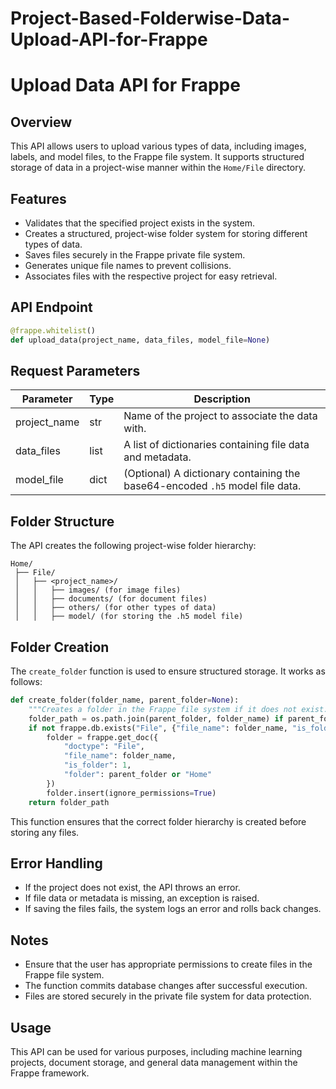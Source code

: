 # Project-Based-Folderwise-Data-Upload-API-for-Frappe
# Upload Data API for Frappe

## Overview
This API allows users to upload various types of data, including images, labels, and model files, to the Frappe file system. It supports structured storage of data in a project-wise manner within the `Home/File` directory.

## Features
- Validates that the specified project exists in the system.
- Creates a structured, project-wise folder system for storing different types of data.
- Saves files securely in the Frappe private file system.
- Generates unique file names to prevent collisions.
- Associates files with the respective project for easy retrieval.

## API Endpoint
```python
@frappe.whitelist()
def upload_data(project_name, data_files, model_file=None)
```

## Request Parameters
| Parameter      | Type   | Description |
|---------------|--------|-------------|
| project_name  | str    | Name of the project to associate the data with. |
| data_files    | list   | A list of dictionaries containing file data and metadata. |
| model_file    | dict   | (Optional) A dictionary containing the base64-encoded `.h5` model file data. |



## Folder Structure
The API creates the following project-wise folder hierarchy:
```
Home/
 ├── File/
 │   ├── <project_name>/
 │   │   ├── images/ (for image files)
 │   │   ├── documents/ (for document files)
 │   │   ├── others/ (for other types of data)
 │   │   ├── model/ (for storing the .h5 model file)
```

## Folder Creation
The `create_folder` function is used to ensure structured storage. It works as follows:

```python
def create_folder(folder_name, parent_folder=None):
    """Creates a folder in the Frappe file system if it does not exist."""
    folder_path = os.path.join(parent_folder, folder_name) if parent_folder else folder_name
    if not frappe.db.exists("File", {"file_name": folder_name, "is_folder": 1}):
        folder = frappe.get_doc({
            "doctype": "File",
            "file_name": folder_name,
            "is_folder": 1,
            "folder": parent_folder or "Home"
        })
        folder.insert(ignore_permissions=True)
    return folder_path
```

This function ensures that the correct folder hierarchy is created before storing any files.

## Error Handling
- If the project does not exist, the API throws an error.
- If file data or metadata is missing, an exception is raised.
- If saving the files fails, the system logs an error and rolls back changes.

## Notes
- Ensure that the user has appropriate permissions to create files in the Frappe file system.
- The function commits database changes after successful execution.
- Files are stored securely in the private file system for data protection.

## Usage
This API can be used for various purposes, including machine learning projects, document storage, and general data management within the Frappe framework.


